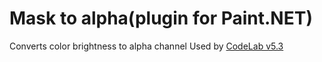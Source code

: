 # Mask to alpha(plugin for Paint.NET)
Converts color brightness to alpha channel
Used by [CodeLab v5.3](https://forums.getpaint.net/topic/880-codelab-v53-for-advanced-users-released-april-24-2020/)
